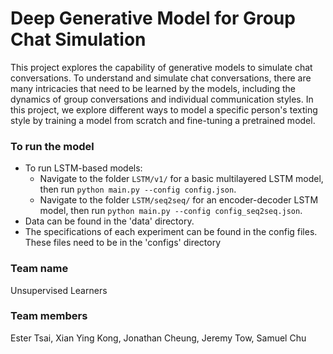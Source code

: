 # Deep Generative Model for Group Chat Simulation
This project explores the capability of generative models to simulate chat conversations. To understand and simulate chat conversations, there are many intricacies that need to be learned by the models, including the dynamics of group conversations and individual communication styles. In this project, we explore different ways to model a specific person's texting style by training a model from scratch and fine-tuning a pretrained model.

### To run the model
* To run LSTM-based models:
    - Navigate to the folder `LSTM/v1/` for a basic multilayered LSTM model, then run `python main.py --config config.json`.
    - Navigate to the folder `LSTM/seq2seq/` for an encoder-decoder LSTM model, then run `python main.py --config config_seq2seq.json`.
* Data can be found in the 'data' directory.
* The specifications of each experiment can be found in the config files. These files need to be in the 'configs' directory

### Team name
Unsupervised Learners

### Team members
Ester Tsai, Xian Ying Kong, Jonathan Cheung, Jeremy Tow, Samuel Chu
